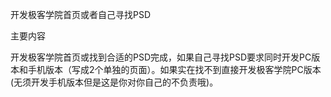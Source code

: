 开发极客学院首页或者自己寻找PSD

主要内容

开发极客学院首页或找到合适的PSD完成，如果自己寻找PSD要求同时开发PC版本和手机版本（写成2个单独的页面）。如果实在找不到直接开发极客学院PC版本(无须开发手机版本但是这是你对你自己的不负责哦)。
